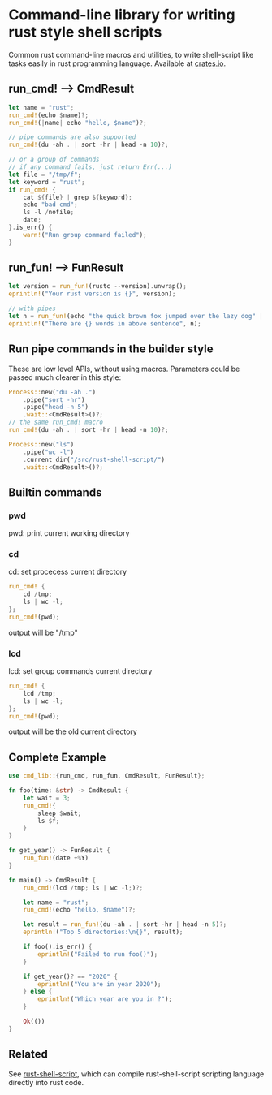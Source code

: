 # Command-line library for writing rust style shell scripts

Common rust command-line macros and utilities, to write shell-script like tasks
easily in rust programming language.
Available at [crates.io](https://crates.io/crates/cmd_lib).

## run_cmd! --> CmdResult
```rust
let name = "rust";
run_cmd!(echo $name)?;
run_cmd!(|name| echo "hello, $name")?;

// pipe commands are also supported
run_cmd!(du -ah . | sort -hr | head -n 10)?;

// or a group of commands
// if any command fails, just return Err(...)
let file = "/tmp/f";
let keyword = "rust";
if run_cmd! {
    cat ${file} | grep ${keyword};
    echo "bad cmd";
    ls -l /nofile;
    date;
}.is_err() {
    warn!("Run group command failed");
}
```

## run_fun! --> FunResult
```rust
let version = run_fun!(rustc --version).unwrap();
eprintln!("Your rust version is {}", version);

// with pipes
let n = run_fun!(echo "the quick brown fox jumped over the lazy dog" | wc -w).unwrap();
eprintln!("There are {} words in above sentence", n);
```

## Run pipe commands in the builder style

These are low level APIs, without using macros. Parameters could be
passed much clearer in this style:
```rust
Process::new("du -ah .")
    .pipe("sort -hr")
    .pipe("head -n 5")
    .wait::<CmdResult>()?;
// the same run_cmd! macro
run_cmd!(du -ah . | sort -hr | head -n 10)?;

Process::new("ls")
    .pipe("wc -l")
    .current_dir("/src/rust-shell-script/")
    .wait::<CmdResult>()?;
```

## Builtin commands
### pwd
pwd: print current working directory

### cd
cd: set procecess current directory

```rust
run_cmd! {
    cd /tmp;
    ls | wc -l;
};
run_cmd!(pwd);
```

output will be "/tmp"

### lcd
lcd: set group commands current directory

```rust
run_cmd! {
    lcd /tmp;
    ls | wc -l;
};
run_cmd!(pwd);
```

output will be the old current directory

## Complete Example

```rust
use cmd_lib::{run_cmd, run_fun, CmdResult, FunResult};

fn foo(time: &str) -> CmdResult {
    let wait = 3;
    run_cmd!{
        sleep $wait;
        ls $f;
    }
}

fn get_year() -> FunResult {
    run_fun!(date +%Y)
}

fn main() -> CmdResult {
    run_cmd!(lcd /tmp; ls | wc -l;)?;

    let name = "rust";
    run_cmd!(echo "hello, $name")?;

    let result = run_fun!(du -ah . | sort -hr | head -n 5)?;
    eprintln!("Top 5 directories:\n{}", result);

    if foo().is_err() {
        eprintln!("Failed to run foo()");
    }

    if get_year()? == "2020" {
        eprintln!("You are in year 2020");
    } else {
        eprintln!("Which year are you in ?");
    }

    Ok(())
}
```
## Related

See [rust-shell-script](https://github.com/rust-shell-script/rust-shell-script/), which can compile
rust-shell-script scripting language directly into rust code.
